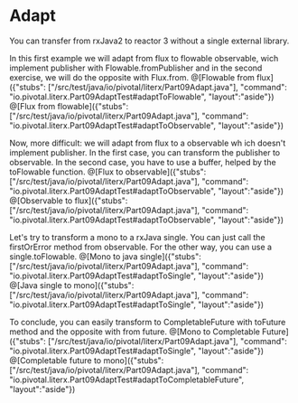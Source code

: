 # Adapt

You can transfer from rxJava2 to reactor 3 without a single external library.

In this first example we will adapt from flux to flowable observable, wich implement publisher
with Flowable.fromPublisher
and in the second exercise, we will do the opposite with Flux.from.
@[Flowable from flux]({"stubs": ["/src/test/java/io/pivotal/literx/Part09Adapt.java"], "command": "io.pivotal.literx.Part09AdaptTest#adaptToFlowable", "layout":"aside"})
@[Flux from flowable]({"stubs": ["/src/test/java/io/pivotal/literx/Part09Adapt.java"], "command": "io.pivotal.literx.Part09AdaptTest#adaptToObservable", "layout":"aside"})


Now, more difficult: we will adapt from flux to a observable wh ich doesn't implement publisher.
In the first case, you can transform the publisher to observable.
In the second case, you have to use a buffer, helped by the toFlowable function.
@[Flux to observable]({"stubs": ["/src/test/java/io/pivotal/literx/Part09Adapt.java"], "command": "io.pivotal.literx.Part09AdaptTest#adaptToObservable", "layout":"aside"})
@[Observable to flux]({"stubs": ["/src/test/java/io/pivotal/literx/Part09Adapt.java"], "command": "io.pivotal.literx.Part09AdaptTest#adaptToObservable", "layout":"aside"})

Let's try to transform a mono to a rxJava single. You can just call the firstOrError method
from observable. For the other way, you can use a single.toFlowable.
@[Mono to java single]({"stubs": ["/src/test/java/io/pivotal/literx/Part09Adapt.java"], "command": "io.pivotal.literx.Part09AdaptTest#adaptToSingle", "layout":"aside"})
@[Java single to mono]({"stubs": ["/src/test/java/io/pivotal/literx/Part09Adapt.java"], "command": "io.pivotal.literx.Part09AdaptTest#adaptToSingle", "layout":"aside"})

To conclude, you can easily transform to CompletableFuture with toFuture method
and the opposite with from future.
@[Mono to Completable Future]({"stubs": ["/src/test/java/io/pivotal/literx/Part09Adapt.java"], "command": "io.pivotal.literx.Part09AdaptTest#adaptToSingle", "layout":"aside"})
@[Completable future to mono]({"stubs": ["/src/test/java/io/pivotal/literx/Part09Adapt.java"], "command": "io.pivotal.literx.Part09AdaptTest#adaptToCompletableFuture", "layout":"aside"})
